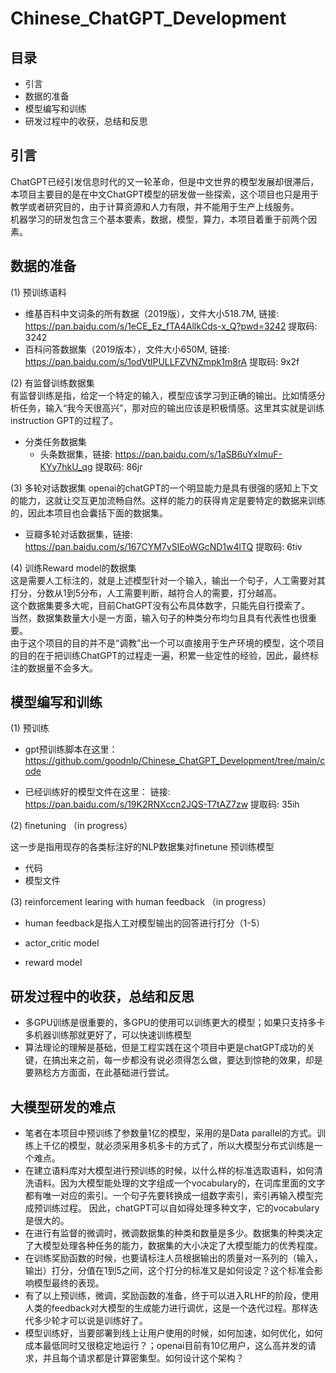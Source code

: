 # Chinese_ChatGPT_Development
## 目录
* 引言
* 数据的准备
* 模型编写和训练
* 研发过程中的收获，总结和反思

## 引言
ChatGPT已经引发信息时代的又一轮革命，但是中文世界的模型发展却很滞后，本项目主要目的是在中文ChatGPT模型的研发做一些探索，这个项目也只是用于教学或者研究目的，由于计算资源和人力有限，并不能用于生产上线服务。<br />
机器学习的研发包含三个基本要素，数据，模型，算力，本项目着重于前两个因素。

## 数据的准备

(1) 预训练语料
* 维基百科中文词条的所有数据（2019版），文件大小518.7M, 链接: https://pan.baidu.com/s/1eCE_Ez_fTA4AllkCds-x_Q?pwd=3242 提取码: 3242
* 百科问答数据集（2019版本），文件大小650M,  链接: https://pan.baidu.com/s/1odVtlPULLFZVNZmpk1m8rA 提取码: 9x2f

(2) 有监督训练数据集 <br />
有监督训练是指，给定一个特定的输入，模型应该学习到正确的输出。比如情感分析任务，输入“我今天很高兴”，那对应的输出应该是积极情感。这里其实就是训练instruction GPT的过程了。

* 分类任务数据集
    * 头条数据集，链接: https://pan.baidu.com/s/1aSB6uYxImuF-KYy7hkU_qg 提取码: 86jr
    
(3) 多轮对话数据集
openai的chatGPT的一个明显能力是具有很强的感知上下文的能力，这就让交互更加流畅自然。这样的能力的获得肯定是要特定的数据来训练的，因此本项目也会囊括下面的数据集。
* 豆瓣多轮对话数据集，链接: https://pan.baidu.com/s/167CYM7vSIEoWGcND1w4lTQ 提取码: 6tiv

(4) 训练Reward model的数据集 <br />
这是需要人工标注的，就是上述模型针对一个输入，输出一个句子，人工需要对其打分，分数从1到5分布，人工需要判断，越符合人的需要，打分越高。<br />
这个数据集要多大呢，目前ChatGPT没有公布具体数字，只能先自行摸索了。<br />
当然，数据集数量大小是一方面，输入句子的种类分布均匀且具有代表性也很重要。<br />
由于这个项目的目的并不是“调教”出一个可以直接用于生产环境的模型，这个项目的目的在于把训练ChatGPT的过程走一遍，积累一些定性的经验，因此，最终标注的数据量不会多大。

## 模型编写和训练
(1) 预训练
* gpt预训练脚本在这里： https://github.com/goodnlp/Chinese_ChatGPT_Development/tree/main/code

* 已经训练好的模型文件在这里： 链接: https://pan.baidu.com/s/19K2RNXccn2JQS-T7tAZ7zw 提取码: 35ih

(2) finetuning （in progress） <br/>

这一步是指用现存的各类标注好的NLP数据集对finetune 预训练模型

* 代码
* 模型文件

(3) reinforcement learing with human feedback （in progress）

* human feedback是指人工对模型输出的回答进行打分（1-5）

* actor_critic model

* reward model


## 研发过程中的收获，总结和反思
* 多GPU训练是很重要的，多GPU的使用可以训练更大的模型；如果只支持多卡多机器训练那就更好了，可以快速训练模型
* 算法理论的理解是基础，但是工程实践在这个项目中更是chatGPT成功的关键，在搞出来之前，每一步都没有说必须得怎么做，要达到惊艳的效果，却是要熟稔方方面面，在此基础进行尝试。

## 大模型研发的难点
* 笔者在本项目中预训练了参数量1亿的模型，采用的是Data parallel的方式。训练上千亿的模型，就必须采用多机多卡的方式了，所以大模型分布式训练是一个难点。
* 在建立语料库对大模型进行预训练的时候，以什么样的标准选取语料，如何清洗语料。因为大模型能处理的文字组成一个vocabulary的，在词库里面的文字都有唯一对应的索引。一个句子先要转换成一组数字索引，索引再输入模型完成预训练过程。
因此，chatGPT可以自如得处理多种文字，它的vocabulary是很大的。
* 在进行有监督的微调时，微调数据集的种类和数量是多少。数据集的种类决定了大模型处理各种任务的能力，数据集的大小决定了大模型能力的优秀程度。
* 在训练奖励函数的时候，也要请标注人员根据输出的质量对一系列的（输入，输出）打分，分值在1到5之间，这个打分的标准又是如何设定？这个标准会影响模型最终的表现。
* 有了以上预训练，微调，奖励函数的准备，终于可以进入RLHF的阶段，使用人类的feedback对大模型的生成能力进行调优，这是一个迭代过程。那样迭代多少轮才可以说是训练好了。
* 模型训练好，当要部署到线上让用户使用的时候，如何加速，如何优化，如何成本最低同时又很稳定地运行？；openai目前有10亿用户，这么高并发的请求，并且每个请求都是计算密集型。如何设计这个架构？



